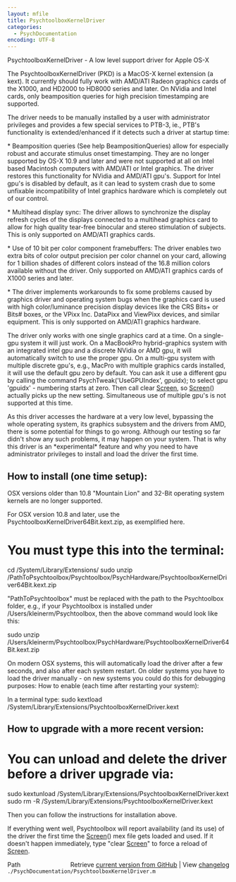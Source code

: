```yaml
---
layout: mfile
title: PsychtoolboxKernelDriver
categories:
  - PsychDocumentation
encoding: UTF-8
---
```


PsychtoolboxKernelDriver - A low level support driver for Apple OS-X

The PsychtoolboxKernelDriver \(PKD\) is a MacOS-X kernel extension \(a
kext\). It currently should fully work with AMD/ATI Radeon graphics cards
of the X1000, and HD2000 to HD8000 series and later. On NVidia and Intel
cards, only beamposition queries for high precision timestamping are
supported.

The driver needs to be manually installed by a user with administrator
privileges and provides a few special services to PTB-3, ie., PTB's
functionality is extended/enhanced if it detects such a driver at startup
time:

\* Beamposition queries \(See help BeampositionQueries\) allow for
especially robust and accurate stimulus onset timestamping. They are
no longer supported by OS-X 10.9 and later and were not supported at all
on Intel based Macintosh computers with AMD/ATI or Intel graphics.
The driver restores this functionality for NVidia and AMD/ATI gpu's.
Support for Intel gpu's is disabled by default, as it can lead to system
crash due to some unfixable incompatibility of Intel graphics hardware
which is completely out of our control.

\* Multihead display sync: The driver allows to synchronize the display
refresh cycles of the displays connected to a multihead graphics card
to allow for high quality tear-free binocular and stereo stimulation of
subjects. This is only supported on AMD/ATI graphics cards.

\* Use of 10 bit per color component framebuffers: The driver enables two
extra bits of color output precision per color channel on your card,
allowing for 1 billion shades of different colors instead of the 16.8
million colors available without the driver. Only supported on AMD/ATI
graphics cards of X1000 series and later.

\* The driver implements workarounds to fix some problems caused by
graphics driver and operating system bugs when the graphics card is used
with high color/luminance precision display devices like the CRS Bits+ or
Bits\# boxes, or the VPixx Inc. DataPixx and ViewPixx devices, and similar
equipment. This is only supported on AMD/ATI graphics hardware.

The driver only works with one single graphics card at a time. On a
single-gpu system it will just work. On a MacBookPro hybrid-graphics
system with an integrated intel gpu and a discrete NVidia or AMD gpu, it
will automatically switch to use the proper gpu. On a multi-gpu system
with multiple discrete gpu's, e.g., MacPro with multiple graphics cards
installed, it will use the default gpu zero by default. You can ask it use a
different gpu by calling the command PsychTweak\('UseGPUIndex', gpuidx\);
to select gpu 'gpuidx' - numbering starts at zero. Then call clear
[Screen](/docs/Screen), so [Screen](/docs/Screen)\(\) actually picks up the new setting. Simultaneous use
of multiple gpu's is not supported at this time.

As this driver accesses the hardware at a very low level, bypassing the
whole operating system, its graphics subsystem and the drivers from AMD,
there is some potential for things to go wrong. Although our testing so
far didn't show any such problems, it may happen on your system. That is
why this driver is an \*experimental\* feature and why you need to have
administrator privileges to install and load the driver the first time.

How to install \(one time setup\):
--------------------------------

OSX versions older than 10.8 "Mountain Lion" and 32-Bit operating system
kernels are no longer supported.

For OSX version 10.8 and later, use the PsychtoolboxKernelDriver64Bit.kext.zip, as exemplified
here.

# You must type this into the terminal:

cd /System/Library/Extensions/
sudo unzip /PathToPsychtoolbox/Psychtoolbox/PsychHardware/PsychtoolboxKernelDriver64Bit.kext.zip

"PathToPsychtoolbox" must be replaced with the path to the Psychtoolbox folder, e.g., if your
Psychtoolbox is installed under /Users/kleinerm/Psychtoolbox, then the above command would
look like this:

sudo unzip /Users/kleinerm/Psychtoolbox/PsychHardware/PsychtoolboxKernelDriver64Bit.kext.zip


On modern OSX systems, this will automatically load the driver after a
few seconds, and also after each system restart. On older systems you
have to load the driver manually - on new systems you could do this for
debugging purposes: How to enable \(each time after restarting your system\):

In a terminal type:
sudo kextload /System/Library/Extensions/PsychtoolboxKernelDriver.kext

How to upgrade with a more recent version:
------------------------------------------

# You can unload and delete the driver before a driver upgrade via:

sudo kextunload /System/Library/Extensions/PsychtoolboxKernelDriver.kext
sudo rm -R /System/Library/Extensions/PsychtoolboxKernelDriver.kext

Then you can follow the instructions for installation above.

If everything went well, Psychtoolbox will report availability \(and its
use\) of the driver the first time the [Screen](/docs/Screen)\(\) mex file gets loaded and
used. If it doesn't happen immediately, type "clear [Screen](/docs/Screen)" to force a
reload of [Screen](/docs/Screen).



<div class="code_header" style="text-align:right;">
  <span style="float:left;">Path&nbsp;&nbsp;</span> <span class="counter">Retrieve <a href=
  "https://raw.github.com/Psychtoolbox-3/Psychtoolbox-3/beta/./PsychDocumentation/PsychtoolboxKernelDriver.m">current version from GitHub</a> | View <a href=
  "https://github.com/Psychtoolbox-3/Psychtoolbox-3/commits/beta/./PsychDocumentation/PsychtoolboxKernelDriver.m">changelog</a></span>
</div>
<div class="code">
  <code>./PsychDocumentation/PsychtoolboxKernelDriver.m</code>
</div>
